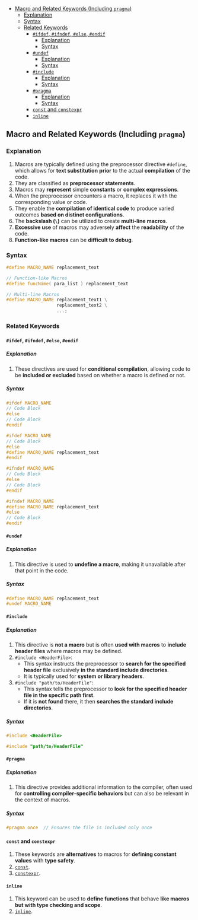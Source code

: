 <!-- vim-markdown-toc GFM -->

- [Macro and Related Keywords (Including `pragma`)](#macro-and-related-keywords-including-pragma)
  - [Explanation](#explanation)
  - [Syntax](#syntax)
  - [Related Keywords](#related-keywords)
    - [`#ifdef`, `#ifndef`, `#else`, `#endif`](#ifdef-ifndef-else-endif)
      - [Explanation](#explanation-1)
      - [Syntax](#syntax-1)
    - [`#undef`](#undef)
      - [Explanation](#explanation-2)
      - [Syntax](#syntax-2)
    - [`#include`](#include)
      - [Explanation](#explanation-3)
      - [Syntax](#syntax-3)
    - [`#pragma`](#pragma)
      - [Explanation](#explanation-4)
      - [Syntax](#syntax-4)
    - [`const` and `constexpr`](#const-and-constexpr)
    - [`inline`](#inline)

<!-- vim-markdown-toc -->

## Macro and Related Keywords (Including `pragma`)

### Explanation

1. Macros are typically defined using the preprocessor directive `#define`, which allows for **text
   substitution** **prior** to the actual **compilation** of the code.
2. They are classified as **preprocessor statements**.
3. Macros may **represent** simple **constants** or **complex expressions**.
4. When the preprocessor encounters a macro, it replaces it with the corresponding value or code.
5. They enable the **compilation of identical code** to produce varied outcomes **based on distinct
   configurations**.
6. The **backslash (`\`)** can be utilized to create **multi-line macros**.
7. **Excessive use** of macros may adversely **affect** the **readability** of the code.
8. **Function-like macros** can be **difficult to debug**.

### Syntax

```CPP
#define MACRO_NAME replacement_text
```

```CPP
// Function-like Macros
#define funcName( para_list ) replacement_text
```

```CPP
// Multi-line Macros
#define MACRO_NAME replacement_text1 \
                   replacement_text2 \
                   ...;
```

### Related Keywords

#### `#ifdef`, `#ifndef`, `#else`, `#endif`

##### Explanation

1. These directives are used for **conditional compilation**, allowing code to be **included or
   excluded** based on whether a macro is defined or not.

##### Syntax

```CPP
#ifdef MACRO_NAME
// Code Block
#else
// Code Block
#endif
```

```CPP
#ifdef MACRO_NAME
// Code Block
#else
#define MACRO_NAME replacement_text
#endif
```

```CPP
#ifndef MACRO_NAME
// Code Block
#else
// Code Block
#endif
```

```CPP
#ifndef MACRO_NAME
#define MACRO_NAME replacement_text
#else
// Code Block
#endif
```

#### `#undef`

##### Explanation

1. This directive is used to **undefine a macro**, making it unavailable after that point in the
   code.

##### Syntax

```CPP
#define MACRO_NAME replacement_text
#undef MACRO_NAME
```

#### `#include`

##### Explanation

1. This directive is **not a macro** but is often **used with macros** to **include header files**
   where macros may be defined.
2. `#include <HeaderFile>`:
   - This syntax instructs the preprocessor to **search for the specified header file** exclusively
     **in the standard include directories**.
   - It is typically used for **system or library headers**.
3. `#include "path/to/HeaderFile"`:
   - This syntax tells the preprocessor to **look for the specified header file in the specific path
     first**.
   - If it is **not found** there, it then **searches the standard include directories**.

##### Syntax

```CPP
#include <HeaderFile>
```

```CPP
#include "path/to/HeaderFile"
```

#### `#pragma`

##### Explanation

1. This directive provides additional information to the compiler, often used for **controlling
   compiler-specific behaviors** but can also be relevant in the context of macros.

##### Syntax

```CPP
#pragma once  // Ensures the file is included only once
```

#### `const` and `constexpr`

1. These keywords are **alternatives** to macros for **defining constant values** with **type
   safety**.
2. [`const`](./ConstConstexprAndStatic.md#const).
3. [`constexpr`](./ConstConstexprAndStatic.md#constexpr).

#### `inline`

1. This keyword can be used to **define functions** that behave **like macros** **but with type
   checking and scope**.
2. [`inline`](./Functions.md#inline).
